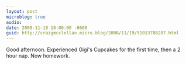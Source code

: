 ```yaml
---
layout: post
microblog: true
audio: 
date: 2008-11-18 18:00:00 -0600
guid: http://craigmcclellan.micro.blog/2008/11/19/t1013788207.html
---
```

Good afternoon.  Experienced Gigi's Cupcakes for the first time, then a 2 hour nap.  Now homework.
